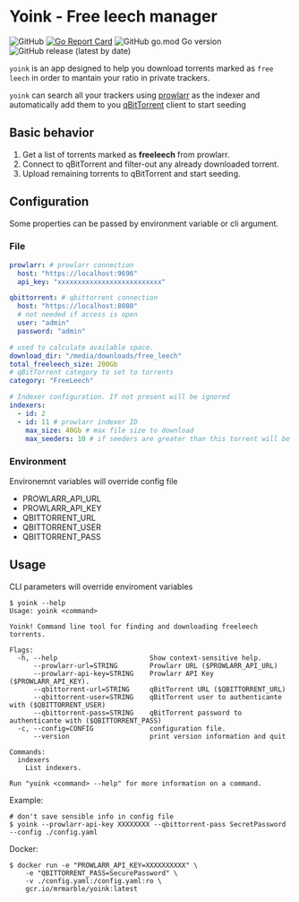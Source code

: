 # Yoink - Free leech manager

![GitHub](https://img.shields.io/github/license/mrmarble/yoink)
[![Go Report Card](https://goreportcard.com/badge/github.com/mrmarble/yoink)](https://goreportcard.com/report/github.com/mrmarble/yoink)
![GitHub go.mod Go version](https://img.shields.io/github/go-mod/go-version/mrmarble/yoink)
![GitHub release (latest by date)](https://img.shields.io/github/v/release/mrmarble/yoink)

`yoink` is an app designed to help you download torrents marked as `free leech` in order to mantain your ratio in private trackers.

`yoink` can search all your trackers using [prowlarr](https://github.com/Prowlarr/Prowlarr) as the indexer and automatically add them to you [qBitTorrent](https://github.com/qbittorrent/qBittorrent) client to start seeding

## Basic behavior

1. Get a list of torrents marked as **freeleech** from prowlarr.
2. Connect to qBitTorrent and filter-out any already downloaded torrent.
3. Upload remaining torrents to qBitTorrent and start seeding.

## Configuration

Some properties can be passed by environment variable or cli argument.

### File

```yaml
prowlarr: # prowlarr connection
  host: "https://localhost:9696"
  api_key: "xxxxxxxxxxxxxxxxxxxxxxxxxx"

qbittorrent: # qbittorrent connection
  host: "https://localhost:8080"
  # not needed if access is open
  user: "admin"
  password: "admin"

# used to calculate available space.
download_dir: "/media/downloads/free_leech"
total_freeleech_size: 200Gb
# qBitTorrent category to set to torrents
category: "FreeLeech"

# Indexer configuration. If not present will be ignored
indexers:
  - id: 2
  - id: 11 # prowlarr indexer ID
    max_size: 40Gb # max file size to download
    max_seeders: 10 # if seeders are greater than this torrent will be ignored
```

### Environment

Environemnt variables will override config file

- PROWLARR_API_URL
- PROWLARR_API_KEY
- QBITTORRENT_URL
- QBITTORRENT_USER
- QBITTORRENT_PASS

## Usage

CLI parameters will override enviroment variables

```shell
$ yoink --help
Usage: yoink <command>

Yoink! Command line tool for finding and downloading freeleech torrents.

Flags:
  -h, --help                       Show context-sensitive help.
      --prowlarr-url=STRING        Prowlarr URL ($PROWLARR_API_URL)
      --prowlarr-api-key=STRING    Prowlarr API Key ($PROWLARR_API_KEY).
      --qbittorrent-url=STRING     qBitTorrent URL ($QBITTORRENT_URL)
      --qbittorrent-user=STRING    qBitTorrent user to authenticante with ($QBITTORRENT_USER)
      --qbittorrent-pass=STRING    qBitTorrent password to authenticante with ($QBITTORRENT_PASS)
  -c, --config=CONFIG              configuration file.
      --version                    print version information and quit

Commands:
  indexers
    List indexers.

Run "yoink <command> --help" for more information on a command.
```

Example:

```shell
# don't save sensible info in config file
$ yoink --prowlarr-api-key XXXXXXXX --qbittorrent-pass SecretPassword --config ./config.yaml
```

Docker:

```shell
$ docker run -e "PROWLARR_API_KEY=XXXXXXXXXX" \
    -e "QBITTORRENT_PASS=SecurePassword" \
    -v ./config.yaml:/config.yaml:ro \
    gcr.io/mrmarble/yoink:latest
```
